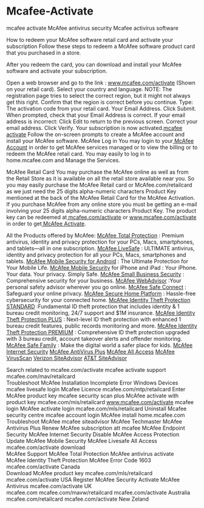 # Mcafee-Activate
mcafee activate
McAfee antivirus security
Mcafee activirus software



How to redeem your McAfee software retail card and activate your subscription
Follow these steps to redeem a McAfee software product card that you purchased in a store.

After you redeem the card, you can download and install your McAfee software and activate your subscription.


Open a web browser and go to the link : <a href="http://mcafeecomactivateretailcard.com/">www.mcafee.com/activate</a> (Shown on your retail card).
Select your country and language.
NOTE: The registration page tries to select the correct region, but it might not always get this right. Confirm that the region is correct before you continue.
Type:
The activation code from your retail card.
Your Email Address.
Click Submit.
When prompted, check that your Email Address is correct. If your email address is incorrect:
Click Edit to return to the previous screen.
Correct your email address.
Click Verify.
Your subscription is now activated.<a href="http://mcafeecomactivateretailcard.com/">mcafee activate</a>
Follow the on-screen prompts to create a McAfee account and install your McAfee software.
McAfee Log in
You may login to your<a href="http://mcafeecomactivateretailcard.com/"> McAfee Account</a> in order to get McAfee services managed or to view the billing or to redeem the McAfee retail card. You may easily to log in to home.mcafee.com and Manage the Services.

McAfee Retail Card
You may purchase the McAfee online as well as from the Retail Store as it is available on all the retail store available near you. So you may easily purchase the McAfee Retail card or McAfee.com/retailcard as we just need the 25 digits alpha-numeric characters Product Key mentioned at the back of the McAfee Retail Card for the McAfee Activation. If you purchase McAfee from any online store you must be getting an e-mail involving your 25 digits alpha-numeric characters Product Key. The product key can be redeemed at<a href="http://mcafeecomactivateretailcard.com/"> mcafee.com/activate</a> or www.mcafee.com/activate in order to get<a href="http://mcafeecomactivateretailcard.com/"> McAfee Activate</a>.

All the Products offered by McAfee:
<a href="http://mcafeecomactivateretailcard.com/">McAfee Total Protection</a> : Premium antivirus, identity and privacy protection for your PCs, Macs, smartphones, and tablets—all in one subscription.
<a href="http://mcafeecomactivateretailcard.com/">McAfee LiveSafe</a> : ULTIMATE antivirus, identity and privacy protection for all your PCs, Macs, smartphones and tablets.
<a href="http://mcafeecomactivateretailcard.com/">McAfee Mobile Security for Android</a> : The Ultimate Protection for Your Mobile Life.
<a href="http://mcafeecomactivateretailcard.com/">McAfee Mobile Security</a> for iPhone and iPad : Your iPhone. Your data. Your privacy. Simply Safe.
<a href="http://mcafeecomactivateretailcard.com/">McAfee Small Business Security</a> : Comprehensive security for your business.
<a href="http://mcafeecomactivateretailcard.com/">McAfee WebAdvisor</a> :Your personal safety advisor wherever you go online.
<a href="http://mcafeecomactivateretailcard.com/">McAfee Safe Connect</a> : Safeguard your online privacy.
<a href="http://mcafeecomactivateretailcard.com/">McAfee Secure Home Platform</a> : Hassle-free cybersecurity for your connected home.
<a href="http://mcafeecomactivateretailcard.com/">McAfee Identity Theft Protection STANDARD</a> :Fundamental ID theft protection that includes identity & 1 bureau credit monitoring, 24/7 support and $1M insurance.
<a href="http://mcafeecomactivateretailcard.com/">McAfee Identity Theft Protection PLUS</a> : Next-level ID theft protection with enhanced 1 bureau credit features, public records monitoring and more.
<a href="http://mcafeecomactivateretailcard.com/">McAfee Identity Theft Protection PREMIUM</a> : Comprehensive ID theft protection upgraded with 3 bureau credit, account takeover alerts and offender monitoring.
<a href="http://mcafeecomactivateretailcard.com/">McAfee Safe Family</a> : Make the digital world a safer place for kids.
<a href="http://mcafeecomactivateretailcard.com/">McAfee Internet Security</a>
<a href="http://mcafeecomactivateretailcard.com/">McAfee AntiVirus Plus</a>
<a href="http://mcafeecomactivateretailcard.com/">McAfee All Access</a>
<a href="http://mcafeecomactivateretailcard.com/">McAfee VirusScan</a>
<a href="http://mcafeecomactivateretailcard.com/">Verizon SiteAdvisor</a>
<a href="http://mcafeecomactivateretailcard.com/">AT&T SiteAdvisor</a>



Search related to mcafee.com/activate
mcafee activate
support	
mcafee.com/mav/retailcard	
Troubleshoot McAfee Installation Incomplete Error 
Windows Devices	mcafee livesafe login
Mcafee Licence
mcafee.com/mtp/retailcard	Enter McAfee product key	mcafee security scan plus
McAfee activate with product key	mcafee.com/mis/retailcard	www.mcafee.com/activate	mcafee login
McAfee activate login	mcafee.com/mls/retailcard	Uninstall Mcafee security centre	mcafee account login
McAfee install	home.mcafee.com	Troubleshoot McAfee	mcafee siteadvisor
McAfee Techmaster	McAfee Antivirus Plus	Renew McAfee subscription	att mcafee
McAfee Endpoint Security	McAfee Internet Security	Disable McAfee Access Protection	
Update McAfee Mobile Security	McAfee Livesafe All Access	mcafee.com/activate download	
McAfee Support	McAfee Total Protection	McAfee antivirus activate	
McAfee Identity Theft Protection	McAfee Error Code 1603	mcafee.com/activate Canada	
Download McAfee product key	mcafee.com/mls/retailcard	mcafee.com/activate USA	
Register McAfee Security	Activate McAfee Antivirus	mcafee.com/activate UK	
mcafee.com	mcafee.com/mavw/retailcard	mcafee.com/activate Australia	
mcafee.com/retailcard	mcafee.com/activate New Zeland





